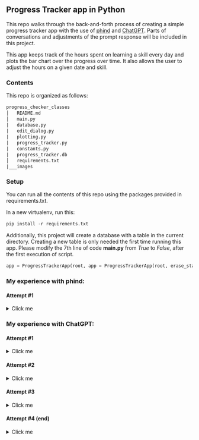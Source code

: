## Progress Tracker app in Python

This repo walks through the back-and-forth process of creating a simple progress tracker app with the use of [phind](https://www.phind.com/) and [ChatGPT](https://chat.openai.com/). Parts of conversations and adjustments of the prompt response will be included in this project. 

This app keeps track of the hours spent on learning a skill every day and plots the bar chart over the progress over time. It also allows the user to adjust the hours on a given date and skill.

### Contents

This repo is organized as follows:
```baseh
progress_checker_classes
│   README.md
│   main.py
|   database.py
|   edit_dialog.py
|   plotting.py
|   progress_tracker.py
|   constants.py
|   progress_tracker.db
│   requirements.txt 
|___images
```

### Setup
You can run all the contents of this repo using the packages provided in requirements.txt.

In a new virtualenv, run this:

```python
pip install -r requirements.txt
```

Additionally, this project will create a database with a table in the current directory. Creating a new table is only needed the first time running this app. Please modify the 7th line of code **main.py**  from *True* to *False*, after the first execution of script.

```python
app = ProgressTrackerApp(root, app = ProgressTrackerApp(root, erase_start_over=True))
```

### My experience with phind:

#### Attempt #1

<details>
  <summary>Click me</summary>
  
##### Prompt:

```baseh
How to write an application in python for a progress tracker, the goal of this app is to record how many hours I have spent learning a skill. The specifics of the application include: 

1. The application will show the added-up hours of learning a skill across days after logging hours daily.
2. I can define the skill for this progress and see the title.
```
##### Response:

```baseh
To create a progress tracker application in Python, we can follow these steps:

1. Create a User Interface (UI): We can use a library like Tkinter to create a simple UI that will pop up whenever you open your laptop. The UI will have options to input the skill you are learning, the number of hours spent learning, and a button to log the hours.

2. Store the Data: We can use a database or a simple file to store the data. We can use the sqlite3 module in Python to create a simple SQLite database.

3. Display the Progress: We can create a function to calculate and display the total hours spent on each skill.

Please note that this is a basic implementation and there are many ways to improve it. For example, you could add error checking, allow for editing and deleting of entries, or add a graphical representation of the progress.
```
##### Code snippet:

```python
import tkinter as tk
import sqlite3

def create_table():
   conn = sqlite3.connect('progress_tracker.db')
   c = conn.cursor()
   # Drop the GEEK table if already exists.
   c.execute("DROP TABLE IF EXISTS progress")
   c.execute('''CREATE TABLE progress   
                (skill text, hours real)''')
   print("Table is Ready")
   conn.close()

def log_hours():
   skill = skill_entry.get()
   hours = float(hours_entry.get())
   conn = sqlite3.connect('progress_tracker.db')
   c = conn.cursor()
   c.execute("INSERT INTO progress VALUES (?,?)", (skill, hours))
   conn.commit()
   display_progress()
   conn.close()

def display_progress():
   conn = sqlite3.connect('progress_tracker.db')
   c = conn.cursor()
   c.execute("SELECT skill, SUM(hours) FROM progress GROUP BY skill")
   rows = c.fetchall()
   for row in rows:
       print(f"Skill: {row[0]}, Total Hours: {row[1]}")
   conn.close()


root = tk.Tk()
root.title("Progress Tracker")

skill_label = tk.Label(root, text="Skill")
skill_label.pack()

skill_entry = tk.Entry(root)
skill_entry.pack()

hours_label = tk.Label(root, text="Hours")
hours_label.pack()

hours_entry = tk.Entry(root)
hours_entry.pack()

log_button = tk.Button(root, text="Log Hours", command=log_hours)
log_button.pack()

def main():
    create_table()
    root.mainloop()

if __name__ == "__main__":
    main()

```
##### Result:
![1](/images/phind.png)

##### Reflection

- I noticed that for function **def log_hours()**, it doesn't take into account the requirement of *total hours spent on each skill across days*. Instead, the function tries to overwrite hours with each logging. 
- It suggests further improvements on the functionality of the app which I found useful: 
    1. error checking
    2. allow for editing entries
    3. add a graphical representation of the progress

- The app doesn't show the logged hours for each skill, instead the function **def display_progress()** only prints out the progress in the terminal, therefore I move on to ChatGPT and ask the exactly same question.
</details>

### My experience with ChatGPT:

#### Attempt #1

<details>
  <summary>Click me</summary>

##### Prompt:

```baseh
How to write an application in python for a progress tracker, the goal of this app is to record how many hours I have spent learning a skill. The specifics of the application include: 

1. The application will show the added-up hours of learning a skill across days after logging hours daily.
2. I can define the skill for this progress and see the title.
```

##### Response:
```baseh
Here are the specific features you requested:

- Skill Selection: The user can select a skill they want to track the progress of.

- Record Hours: The user can input the number of hours spent learning the selected skill.

- View Progress: The user can view their progress for each skill, including the total hours spent. 
   1. The progress is stored with the date, and the application accumulates the hours for each skill across days.
   2. The app will show the skill selection, hours input, and progress table

- Store Data: The application should store the data in an SQLite database for persistence.

```
##### Code snippet:
```python
import tkinter as tk
from tkinter import ttk
import sqlite3
import pandas as pd
from datetime import date

def create_table():
   conn = sqlite3.connect('progress_tracker.db')
   c = conn.cursor()
   # Drop the GEEK table if already exists.
   c.execute("DROP TABLE IF EXISTS progress")
   c.execute('''CREATE TABLE progress   
                (skill text, hours real)''')
   print("Table is Ready")
   conn.close()

# Function to add hours to the selected skill
def add_hours():
    skill = skill_var.get()
    hours = float(hours_entry.get())

    if skill and hours > 0:
        conn = sqlite3.connect("progress_tracker.db")
        cursor = conn.cursor()

        cursor.execute("CREATE TABLE IF NOT EXISTS progress (skill TEXT, hours REAL, date TEXT)")

        today = date.today().strftime("%Y-%m-%d")
        cursor.execute("INSERT INTO progress VALUES (?, ?, ?)", (skill, hours, today))
        conn.commit()
        conn.close()

        update_progress_table()
        hours_entry.delete(0, tk.END)

# Function to update the progress table
def update_progress_table():
    conn = sqlite3.connect("progress_tracker.db")
    df = pd.read_sql_query("SELECT skill, SUM(hours) as total_hours FROM progress GROUP BY skill", conn)
    conn.close()

    progress_tree.delete(*progress_tree.get_children())

    for _, row in df.iterrows():
        progress_tree.insert("", "end", values=(row["skill"], row["total_hours"]))

# Create the main window
root = tk.Tk()
root.title("Progress Tracker")
root.geometry("400x400")

# Skill selection
skill_label = tk.Label(root, text="Select Skill:")
skill_label.pack()
skills = ["Python", "Java", "JavaScript", "SQL", "Machine Learning"]
skill_var = tk.StringVar()
skill_combobox = ttk.Combobox(root, textvariable=skill_var, values=skills)
skill_combobox.pack()

# Hours input
hours_label = tk.Label(root, text="Hours Spent:")
hours_label.pack()
hours_entry = tk.Entry(root)
hours_entry.pack()

# Add Hours button
add_button = tk.Button(root, text="Add Hours", command=add_hours)
add_button.pack()

# Progress table
progress_tree = ttk.Treeview(root, columns=("Skill", "Total Hours"))
progress_tree.heading("Skill", text="Skill")
progress_tree.heading("Total Hours", text="Total Hours")

def main():
    create_table()
    # Update the progress table
    update_progress_table()
    root.mainloop()

if __name__ == "__main__":
    main()
```
#### Result:
After clicking Add Hours, an error occurred and the app failed. 

![2](/images/chat_1.png)

#### Reflection: 
1. One thing to take away from this attempt is the drop box of 'Select Skill' that predefined skills of my interest.

2. I found out the reason for this error comes from the created table missing one column 'Date'. The logging hour to database functionality failed, and therefore the anticipated progress bar also didn't pop up. I later added a new column in **def create_table()** myself.

</details>

#### Attempt #2

<details>
  <summary>Click me</summary>

To clarify, I will need two data-presentation for logged_hours. Firstly, I want to be able to add up hours if I log the same skill today(or same day in the future) in a progress table. Secondly, I want a bar chart showing the history of hours spent learning each skill. Some back and forth questions revolve on the bar chart layout, those are elaborated in point 4 and 5 in the following prompt. It took me 2 hours to arrive at a satisfactory result.

##### Prompt:

```baseh
Now I will update the requirements:

1. The application should show the accumulated hours of learning a skill until today in the progress table.

2. In the UI, I want to have a button labeled 'show history'. After hitting the button, show me a bar graph of the past days' hours spent learning the skill, with the x-axis the date and the y-axis the hour. Use subplots to show for each skill, hours spent across dates. The previous plots need to be cleared and updated each time clicking the button.

3. In the function add_hours(), I would like to be able to add hours up if today I have already logged the hours, and now I am doing it a second time, in the evening for example.

4. How to adjust the code such that this will not give an error for plt.subplot if only logged one skill. 

5. If I add the second skill with hours, and click on the button Show History, then the plot still only show the first skill. Tell me what went wrong and how to fix it.

```

##### Response:
```baseh
1. The update_progress_table function will now fetch and display data for skills, total hours, and dates. 

2. We added a "Show History" button that, when clicked, will retrieve the latest unique skills from the database, to accommadate further logging to database. And then plot bar graphs for all unique skills in the database of the past days' hours spent learning. The function will create separate subplots, each containing a bar plot for a specific skill.

3. To add hours to an existing entry for the same day in the add_hours() function, you can first check if a record with the same skill and date already exists in the database. If it does, you can update the existing record by adding the new hours to the previous hours for that day. If no record exists, we insert a new record with the current date.

Now, when you open the application, it will pop up on your laptop screen, and you can log hours, select a skill, and view the history of hours spent in a bar graph by clicking the "Show History" button.

```

##### Code snippet:
```python
import tkinter as tk
from tkinter import ttk
import sqlite3
import pandas as pd
from datetime import date
import matplotlib.pyplot as plt
from matplotlib.backends.backend_tkagg import FigureCanvasTkAgg
from matplotlib.figure import Figure

# Function to create the database table
def create_table():
    conn = sqlite3.connect('progress_tracker.db')
    c = conn.cursor()
    # Drop the table if it already exists
    c.execute("DROP TABLE IF EXISTS progress")
    c.execute('''CREATE TABLE progress   
                (skill text, hours real, date text)''')
    print("Table is Ready")
    conn.close()

# Function to update the progress table in the UI
def update_progress_table():
    conn = sqlite3.connect("progress_tracker.db")
    query = """
    SELECT skill, MAX(date) AS date, SUM(hours) AS summed_total_hours
    FROM progress
    GROUP BY skill
    """
    df = pd.read_sql_query(query, conn)
    conn.close()

    # Clear the current table
    progress_tree.delete(*progress_tree.get_children())

    # Add columns for Skill, Total Hours, and Date
    progress_tree['columns'] = ("Skill", "Summed Total Hours", "Date")
    progress_tree.heading("Skill", text="Skill")
    progress_tree.heading("Summed Total Hours", text="Summed Total Hours")
    progress_tree.heading("Date", text="Date")

    for _, row in df.iterrows():
        progress_tree.insert("", "end", values=(row["skill"], row["summed_total_hours"], row["date"]))

# Function to add hours to the selected skill
def add_hours():
    skill = skill_var.get()
    hours = float(hours_entry.get())
    if skill and hours > 0:
        conn = sqlite3.connect("progress_tracker.db")
        cursor = conn.cursor()

        cursor.execute("CREATE TABLE IF NOT EXISTS progress (skill TEXT, hours REAL, date TEXT)")

        # Check if a record with the same skill exists in the past
        cursor.execute("SELECT hours, date FROM progress WHERE skill = ? ORDER BY date DESC LIMIT 1", (skill,))
        existing_data = cursor.fetchone()
        today = date.today().strftime("%Y-%m-%d")
        if existing_data and (existing_data[1] == date.today().strftime("%Y-%m-%d")):
            # If a record exists for today, add the new hours to the existing hours
            new_hours = existing_data[0] + hours
            cursor.execute("UPDATE progress SET hours = ?, date = ? WHERE skill = ?", (new_hours, today, skill))
        else:
            # If no record exists at all or only today, insert a new record with the current date
            today = date.today().strftime("%Y-%m-%d")
            cursor.execute("INSERT INTO progress VALUES (?, ?, ?)", (skill, hours, today))
        conn.commit()
        conn.close()

        # Update the progress table in the UI
        update_progress_table()
        hours_entry.delete(0, tk.END)

# Function to show the history in a bar graph
def show_history():
    conn = sqlite3.connect("progress_tracker.db")
    query = """
    SELECT skill, date, SUM(hours) as total_hours
    FROM progress
    GROUP BY skill, date
    """
    df = pd.read_sql_query(query, conn)
    conn.close()

    # Get unique skills
    unique_skills = df["skill"].unique()

    # Clear the previous plots and re-create subplots
    for ax in axes:
        ax.clear()

    if len(unique_skills) == 1:
        # If there's only one skill, create a single subplot
        skill_data = df[df["skill"] == unique_skills[0]]
        ax = fig.add_subplot(111)
        ax.bar(skill_data["date"], skill_data["total_hours"])
        ax.set_ylabel("Hours", fontsize=6)
        ax.set_title(f"Skill: {unique_skills[0]}", fontsize=7)
        ax.tick_params(axis="y", labelsize=6)
        ax.tick_params(axis="x", rotation=45, labelsize=6)
    else:
        # If there are multiple skills, create separate subplots with shared x-axis
        fig.clear()
        axes.clear()
        for i, skill in enumerate(unique_skills):
            ax = fig.add_subplot(len(unique_skills), 1, i + 1)
            skill_data = df[df["skill"] == skill]
            ax.bar(skill_data["date"], skill_data["total_hours"])
            ax.set_ylabel("Hours", fontsize=6)
            ax.set_title(f"Skill: {skill}", fontsize=7)
            ax.tick_params(axis="y", labelsize=6)
            ax.tick_params(axis="x", rotation=45, labelsize=6)
            axes.append(ax)

    # Automatically adjust layout for better readability and increase spacing between subplots
    fig.tight_layout(pad=10.0)

    # Update the canvas with the new figure
    canvas.draw()

# Create the main window
root = tk.Tk()
root.title("Progress Tracker")
root.geometry("800x600")

# Skill selection
skill_label = tk.Label(root, text="Select Skill:")
skill_label.pack()
skills = ["Python", "Java", "JavaScript", "SQL", "Machine Learning"]
skill_var = tk.StringVar()
skill_combobox = ttk.Combobox(root, textvariable=skill_var, values=skills)
skill_combobox.pack()

# Hours input
hours_label = tk.Label(root, text="Hours Spent:")
hours_label.pack()
hours_entry = tk.Entry(root)
hours_entry.pack()

# Add Hours button
add_button = tk.Button(root, text="Add Hours", command=add_hours)
add_button.pack()

# Show History button
show_history_button = tk.Button(root, text="Show History", command=show_history)
show_history_button.pack()

# Progress table
progress_tree = ttk.Treeview(root, columns=("Skill", "Total Hours", "Date"))
progress_tree.heading("Skill", text="Skill")
progress_tree.heading("Total Hours", text="Total Hours")
progress_tree.heading("Date", text="Date")
progress_tree.pack()

# Create a global Figure and a Canvas for Matplotlib
fig = Figure(figsize=(25, 20))
canvas = FigureCanvasTkAgg(fig, master=root)
canvas.get_tk_widget().pack()

# Create a global list to store subplot axes
axes = []


def main():
    create_table()
    # Update the progress table in the UI
    update_progress_table()

    # Start the main event loop
    root.mainloop()

if __name__ == "__main__":
    main()
```
##### Result:

![Alt text](/images/chat_2.png)

##### Reflection:
1. ChatGPT didn't understand at the first try, the sequence of events that need to happen and coordinate very well when I log new skills and click the button 'Show History', in order to see the updated version of the table in the database.

</details>

#### Attempt #3

<details>
  <summary>Click me</summary>
  
An additional feature to edit data hours for a given skill and date. 
##### Prompt:

```baseh
Now, I want to add a feature that for example, I made a mistake in the hours written. Can you suggest what can be the solution to edit the past logged hours? 

Place the button of 'Edit hours' under the 'Show History' button. After clicking the button, it will pop up another table to show all data entry in the database table where I can modify the data entry and update to the database.
```

##### Response:
```
To allow users to edit past logged hours, you can implement an edit feature in your application.

1. When the user clicks the "Edit" button for a specific entry, open a dialog or a new window that allows them to edit the hours for that entry.

2. After editing, click the "Save" button to update the database and refresh the UI to reflect changes in the progress table.
```

##### Code snippet:
```python
import tkinter as tk
from tkinter import ttk
import sqlite3
import pandas as pd
from datetime import date
import matplotlib.pyplot as plt
from matplotlib.backends.backend_tkagg import FigureCanvasTkAgg
from matplotlib.figure import Figure

# Function to create the database table
def create_table():
    conn = sqlite3.connect('progress_tracker.db')
    c = conn.cursor()
    # Drop the table if it already exists
    c.execute("DROP TABLE IF EXISTS progress")
    c.execute('''CREATE TABLE progress   
                (skill text, hours real, date text)''')
    print("Table is Ready")
    conn.close()

# Function to update the progress table
def update_progress_table():
    conn = sqlite3.connect("progress_tracker.db")
    query = """
    SELECT skill, MAX(date) AS date, SUM(hours) AS summed_total_hours
    FROM progress
    GROUP BY skill
    """
    df = pd.read_sql_query(query, conn)
    conn.close()

    # Clear the current table
    progress_tree.delete(*progress_tree.get_children())

    # Add columns for Skill, Total Hours, Date
    progress_tree['columns'] = ("Skill", "Summed Total Hours", "Date")
    progress_tree.heading("Skill", text="Skill")
    progress_tree.heading("Summed Total Hours", text="Summed Total Hours")
    progress_tree.heading("Date", text="Date")

    for _, row in df.iterrows():
        skill = row["skill"]
        total_hours = row["summed_total_hours"]
        date = row["date"]

        progress_tree.insert("", "end", values=(skill, total_hours, date))

# Function to add hours to the selected skill
def add_hours():
    skill = skill_var.get()
    hours = float(hours_entry.get())
    if skill and hours > 0:
        conn = sqlite3.connect("progress_tracker.db")
        cursor = conn.cursor()

        # cursor.execute("CREATE TABLE IF NOT EXISTS progress (skill TEXT, hours REAL, date TEXT)")

        # Check if a record with the same skill exists in the past
        cursor.execute("SELECT hours, date FROM progress WHERE skill = ? ORDER BY date DESC LIMIT 1", (skill,))
        existing_data = cursor.fetchone()
        today = date.today().strftime("%Y-%m-%d")
        if existing_data and (existing_data[1] == date.today().strftime("%Y-%m-%d")):
            # If a record exists for today, add the new hours to the existing hours
            new_hours = existing_data[0] + hours
            cursor.execute("UPDATE progress SET hours = ?, date = ? WHERE skill = ?", (new_hours, today, skill))
        else:
            # If no record exists at all or only today, insert a new record with the current date
            today = date.today().strftime("%Y-%m-%d")
            cursor.execute("INSERT INTO progress VALUES (?, ?, ?)", (skill, hours, today))
        conn.commit()
        conn.close()

        # Update the progress table in the UI
        update_progress_table()
        hours_entry.delete(0, tk.END)

# Function to show the history in a bar graph
def show_history():
    conn = sqlite3.connect("progress_tracker.db")
    query = """
    SELECT skill, date, SUM(hours) as total_hours
    FROM progress
    GROUP BY skill, date
    """
    df = pd.read_sql_query(query, conn)
    conn.close()

    # Get unique skills
    unique_skills = df["skill"].unique()

    # Clear the previous plots and re-create subplots
    for ax in axes:
        ax.clear()

    if len(unique_skills) == 1:
        # If there's only one skill, create a single subplot
        skill_data = df[df["skill"] == unique_skills[0]]
        ax = fig.add_subplot(111)
        ax.bar(skill_data["date"], skill_data["total_hours"])
        ax.set_ylabel("Hours", fontsize=6)
        ax.set_title(f"Skill: {unique_skills[0]}", fontsize=7)
        ax.tick_params(axis="y", labelsize=6)
        ax.tick_params(axis="x", rotation=45, labelsize=6)
    else:
        # If there are multiple skills, create separate subplots with shared x-axis
        fig.clear()
        axes.clear()
        for i, skill in enumerate(unique_skills):
            ax = fig.add_subplot(len(unique_skills), 1, i + 1)
            skill_data = df[df["skill"] == skill]
            ax.bar(skill_data["date"], skill_data["total_hours"])
            ax.set_ylabel("Hours", fontsize=6)
            ax.set_title(f"Skill: {skill}", fontsize=7)
            ax.tick_params(axis="y", labelsize=6)
            ax.tick_params(axis="x", rotation=45, labelsize=6)
            axes.append(ax)

    # Automatically adjust layout for better readability and increase spacing between subplots
    fig.tight_layout(pad=10.0)

    # Update the canvas with the new figure
    canvas.draw()

# Function to open the edit dialog
def open_edit_dialog():
    edit_window = tk.Toplevel(root)
    edit_window.title("Edit Hours")

    # Fetch all data from the database table
    conn = sqlite3.connect("progress_tracker.db")
    query = "SELECT skill, date, hours FROM progress"
    df = pd.read_sql_query(query, conn)
    conn.close()

    # Create a Treeview widget for displaying the data
    edit_tree = ttk.Treeview(edit_window, columns=("Skill", "Date", "Hours"))
    edit_tree.heading("Skill", text="Skill")
    edit_tree.heading("Date", text="Date")
    edit_tree.heading("Hours", text="Hours")
    edit_tree.pack()

    # Insert data into the Treeview
    for _, row in df.iterrows():
        edit_tree.insert("", "end", values=(row["skill"], row["date"], row["hours"]))

    # Create an entry field for editing hours
    tk.Label(edit_window, text="Edit Hours:").pack()
    edited_hours_entry = tk.Entry(edit_window)
    edited_hours_entry.pack()

    # Update selected hours in the database and refresh the UI
    def save_edited_hours():
        selected_item = edit_tree.selection()[0]
        edited_hours = float(edited_hours_entry.get())
        selected_skill = edit_tree.item(selected_item, "values")[0]
        selected_date = edit_tree.item(selected_item, "values")[1]

        conn = sqlite3.connect("progress_tracker.db")
        cursor = conn.cursor()
        cursor.execute("UPDATE progress SET hours = ? WHERE skill = ? AND date = ?", (edited_hours, selected_skill, selected_date))
        conn.commit()
        conn.close()

        edit_window.destroy()
        update_progress_table()

    tk.Button(edit_window, text="Save", command=save_edited_hours).pack()

# Create the main window
root = tk.Tk()
root.title("Progress Tracker")
root.geometry("800x600")

# Skill selection
skill_label = tk.Label(root, text="Select Skill:")
skill_label.pack()
skills = ["Python", "Java", "JavaScript", "SQL", "Machine Learning"]
skill_var = tk.StringVar()
skill_combobox = ttk.Combobox(root, textvariable=skill_var, values=skills)
skill_combobox.pack()

# Hours input
hours_label = tk.Label(root, text="Hours Spent:")
hours_label.pack()
hours_entry = tk.Entry(root)
hours_entry.pack()

# Add Hours button
add_button = tk.Button(root, text="Add Hours", command=add_hours)
add_button.pack()

# Show History button
show_history_button = tk.Button(root, text="Show History", command=show_history)
show_history_button.pack()

# Edit Hours button
edit_hours_button = tk.Button(root, text="Edit Hours", command=open_edit_dialog)
edit_hours_button.pack()

# Progress table
progress_tree = ttk.Treeview(root, columns=("Skill", "Total Hours", "Date"))
progress_tree.heading("Skill", text="Skill")
progress_tree.heading("Total Hours", text="Total Hours")
progress_tree.heading("Date", text="Date")
progress_tree.pack()

# Create a global Figure and a Canvas for Matplotlib
fig = Figure(figsize=(25, 20))
canvas = FigureCanvasTkAgg(fig, master=root)
canvas.get_tk_widget().pack()

# Create a global list to store subplot axes
axes = []

def main():
    # create_table()
    # Update the progress table in the UI
    update_progress_table()

    # Start the main event loop
    root.mainloop()

if __name__ == "__main__":
    main()

```
##### Result: 
The progress app:

![Alt text](/images/chat_3_progress.png)

Edit hour window after clicking the button 'Edit Hours':

![Alt text](/images/chat_3_edit.png)

##### Reflection:
The bar charts sometimes overlap, and it is hard to read the date and skill. Also, as we have noticed, the script becomes too long and not organized.

</details>

#### Attempt #4 (end)

<details>
  <summary>Click me</summary>


In this attempt, I will break into several scripts and use Object-Oriented-Programming such as classes. Moreover, I will add error checking feature to the function **def log_hours()**.


##### Prompt:

```baseh
1. Suggest how to break this long script into either classes or into different scripts

2. Sugguest ways to add error checking on the function add_hours, to show error for input with empty string and non-numeric and non-positive number.

3. Tidy up the subplots such that the x-axis doesn't overlap with title of above plots. And make the titles of subplots to the left of the y-axis.
```

##### Response:

```baseh
Here's how you can organize your code into separate sections, each corresponding to a specific module or class:

1. Main Application Script (main.py)
2. Progress Tracker Application Class (progress_tracker.py)
3. Database Module (database.py)
4. Graph Plotting Module (plotting.py)
5. Edit Dialog Module (edit_dialog.py)

Next, for error checking:

We check if the skill is a valid string by ensuring it's not empty or consisting of only whitespace characters. If it's not valid, we display an error message and return early.

We try to convert the input hours_str to a float and check if it's a positive number. If the conversion fails (e.g., if the input contains letters), we display an error message for non-numeric input. If the value is not positive, we display an error message for non-positive input.

If the input is valid, the function proceeds with adding the hours and updating the progress table.

If there's an error, we display an error message using tk.messagebox.showerror to inform the user about the issue.
```

##### Code snippet:
Those scripts are in this git repo, I won't explicitly show here.

##### Result:
![Alt text](/images/end_result.png)

When **Hours Spent** is not valid:

![Alt text](/images/end_result_error.png)

##### Reflection:
I have logged hours in two consecutive dates, and it seems to work just fine. Furthermore, improvements for the app such as deletion of data entries will be nice, but not implemented at the moment.

</details>